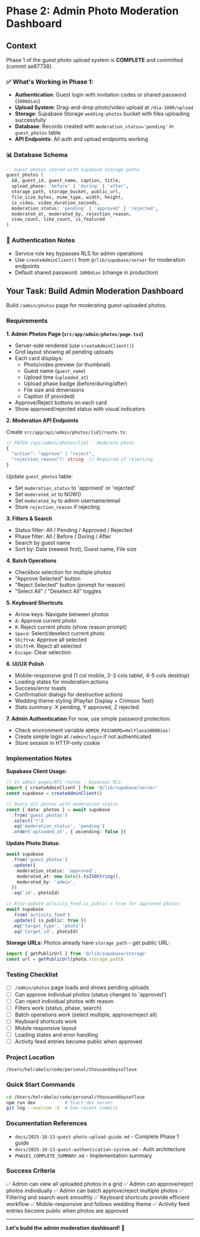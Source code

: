 # Phase 2: Admin Photo Moderation Dashboard

## Context

Phase 1 of the guest photo upload system is **COMPLETE** and committed (commit ae87738).

### ✅ What's Working in Phase 1:
- **Authentication**: Guest login with invitation codes or shared password (`1000dias`)
- **Upload System**: Drag-and-drop photo/video upload at `/dia-1000/upload`
- **Storage**: Supabase Storage `wedding-photos` bucket with files uploading successfully
- **Database**: Records created with `moderation_status='pending'` in `guest_photos` table
- **API Endpoints**: All auth and upload endpoints working

### 📊 Database Schema
```sql
-- Guest photos stored with Supabase Storage paths
guest_photos (
  id, guest_id, guest_name, caption, title,
  upload_phase: 'before' | 'during' | 'after',
  storage_path, storage_bucket, public_url,
  file_size_bytes, mime_type, width, height,
  is_video, video_duration_seconds,
  moderation_status: 'pending' | 'approved' | 'rejected',
  moderated_at, moderated_by, rejection_reason,
  view_count, like_count, is_featured
)
```

### 🔑 Authentication Notes
- Service role key bypasses RLS for admin operations
- Use `createAdminClient()` from `@/lib/supabase/server` for moderation endpoints
- Default shared password: `1000dias` (change in production)

## Your Task: Build Admin Moderation Dashboard

Build `/admin/photos` page for moderating guest-uploaded photos.

### Requirements

**1. Admin Photos Page (`src/app/admin/photos/page.tsx`)**
- Server-side rendered (use `createAdminClient()`)
- Grid layout showing all pending uploads
- Each card displays:
  - Photo/video preview (or thumbnail)
  - Guest name (`guest_name`)
  - Upload time (`uploaded_at`)
  - Upload phase badge (before/during/after)
  - File size and dimensions
  - Caption (if provided)
- Approve/Reject buttons on each card
- Show approved/rejected status with visual indicators

**2. Moderation API Endpoints**

Create `src/app/api/admin/photos/[id]/route.ts`:
```typescript
// PATCH /api/admin/photos/[id] - Moderate photo
{
  "action": "approve" | "reject",
  "rejection_reason"?: string  // Required if rejecting
}
```

Update `guest_photos` table:
- Set `moderation_status` to 'approved' or 'rejected'
- Set `moderated_at` to NOW()
- Set `moderated_by` to admin username/email
- Store `rejection_reason` if rejecting

**3. Filters & Search**
- Status filter: All / Pending / Approved / Rejected
- Phase filter: All / Before / During / After
- Search by guest name
- Sort by: Date (newest first), Guest name, File size

**4. Batch Operations**
- Checkbox selection for multiple photos
- "Approve Selected" button
- "Reject Selected" button (prompt for reason)
- "Select All" / "Deselect All" toggles

**5. Keyboard Shortcuts**
- Arrow keys: Navigate between photos
- `A`: Approve current photo
- `R`: Reject current photo (show reason prompt)
- `Space`: Select/deselect current photo
- `Shift+A`: Approve all selected
- `Shift+R`: Reject all selected
- `Escape`: Clear selection

**6. UI/UX Polish**
- Mobile-responsive grid (1 col mobile, 2-3 cols tablet, 4-5 cols desktop)
- Loading states for moderation actions
- Success/error toasts
- Confirmation dialogs for destructive actions
- Wedding theme styling (Playfair Display + Crimson Text)
- Stats summary: X pending, Y approved, Z rejected

**7. Admin Authentication**
For now, use simple password protection:
- Check environment variable `ADMIN_PASSWORD=HelYlana1000Dias!`
- Create simple login at `/admin/login` if not authenticated
- Store session in HTTP-only cookie

### Implementation Notes

**Supabase Client Usage:**
```typescript
// In admin pages/API routes - bypasses RLS
import { createAdminClient } from '@/lib/supabase/server'
const supabase = createAdminClient()

// Query all photos with moderation status
const { data: photos } = await supabase
  .from('guest_photos')
  .select('*')
  .eq('moderation_status', 'pending')
  .order('uploaded_at', { ascending: false })
```

**Update Photo Status:**
```typescript
await supabase
  .from('guest_photos')
  .update({
    moderation_status: 'approved',
    moderated_at: new Date().toISOString(),
    moderated_by: 'admin',
  })
  .eq('id', photoId)

// Also update activity_feed.is_public = true for approved photos
await supabase
  .from('activity_feed')
  .update({ is_public: true })
  .eq('target_type', 'photo')
  .eq('target_id', photoId)
```

**Storage URLs:**
Photos already have `storage_path` - get public URL:
```typescript
import { getPublicUrl } from '@/lib/supabase/storage'
const url = getPublicUrl(photo.storage_path)
```

### Testing Checklist

- [ ] `/admin/photos` page loads and shows pending uploads
- [ ] Can approve individual photos (status changes to 'approved')
- [ ] Can reject individual photos with reason
- [ ] Filters work (status, phase, search)
- [ ] Batch operations work (select multiple, approve/reject all)
- [ ] Keyboard shortcuts work
- [ ] Mobile responsive layout
- [ ] Loading states and error handling
- [ ] Activity feed entries become public when approved

### Project Location
```
/Users/helrabelo/code/personal/thousanddaysoflove
```

### Quick Start Commands
```bash
cd /Users/helrabelo/code/personal/thousanddaysoflove
npm run dev           # Start dev server
git log --oneline -5  # See recent commits
```

### Documentation References
- `docs/2025-10-13-guest-photo-upload-guide.md` - Complete Phase 1 guide
- `docs/2025-10-13-guest-authentication-system.md` - Auth architecture
- `PHASE1_COMPLETE_SUMMARY.md` - Implementation summary

### Success Criteria

✅ Admin can view all uploaded photos in a grid
✅ Admin can approve/reject photos individually
✅ Admin can batch approve/reject multiple photos
✅ Filtering and search work smoothly
✅ Keyboard shortcuts provide efficient workflow
✅ Mobile-responsive and follows wedding theme
✅ Activity feed entries become public when photos are approved

---

**Let's build the admin moderation dashboard!** 🚀
